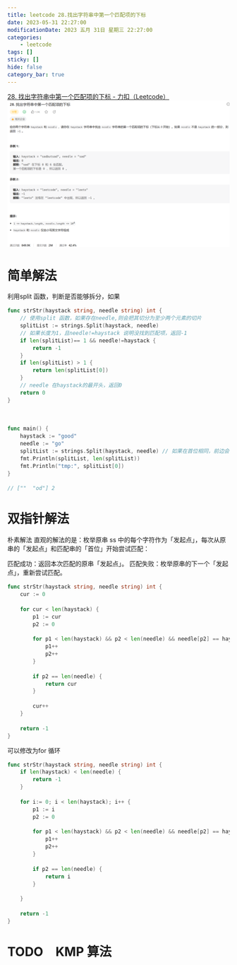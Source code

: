 ```yaml
---
title: leetcode 28.找出字符串中第一个匹配项的下标
date: 2023-05-31 22:27:00
modificationDate: 2023 五月 31日 星期三 22:27:00
categories: 
	- leetcode
tags: []
sticky: []
hide: false
category_bar: true
---
```


[28. 找出字符串中第一个匹配项的下标 - 力扣（Leetcode）](https://leetcode.cn/problems/find-the-index-of-the-first-occurrence-in-a-string/description/)
![](../../imgs/Pasted%20image%2020230531222721.png)

# 简单解法
利用split 函数，判断是否能够拆分，如果
```go
func strStr(haystack string, needle string) int {
	// 使用split 函数，如果存在needle,则会把其切分为至少两个元素的切片
	splitList := strings.Split(haystack, needle)
	// 如果长度为1，且needle!=haystack 说明没找到匹配项，返回-1
	if len(splitList)== 1 && needle!=haystack {
		return -1
	}
	if len(splitList) > 1 {
		return len(splitList[0])
	}
	// needle 在haystack的最开头，返回0
	return 0
}
```


```go

  
func main() {  
    haystack := "good"  
    needle := "go"  
    splitList := strings.Split(haystack, needle) // 如果在首位相同，前边会有个空字符串。  
    fmt.Println(splitList, len(splitList))  
    fmt.Println("tmp:", splitList[0])  
}

// [""  "od"] 2

```

# 双指针解法
朴素解法
直观的解法的是：枚举原串 ss 中的每个字符作为「发起点」，每次从原串的「发起点」和匹配串的「首位」开始尝试匹配：

匹配成功：返回本次匹配的原串「发起点」。
匹配失败：枚举原串的下一个「发起点」，重新尝试匹配。


```go
func strStr(haystack string, needle string) int {
    cur := 0

    for cur < len(haystack) {
        p1 := cur
        p2 := 0

        for p1 < len(haystack) && p2 < len(needle) && needle[p2] == haystack[p1] {
            p1++
            p2++
        }

        if p2 == len(needle) {
            return cur
        }

        cur++
    }

    return -1
}

```

可以修改为for 循环

```go
func strStr(haystack string, needle string) int {
    if len(haystack) < len(needle) {
        return -1
    }

    for i:= 0; i < len(haystack); i++ {
        p1 := i
        p2 := 0

        for p1 < len(haystack) && p2 < len(needle) && needle[p2] == haystack[p1] {
            p1++
            p2++
        }

        if p2 == len(needle) {
            return i
        }

    }

    return -1
}

```


# TODO　KMP 算法
